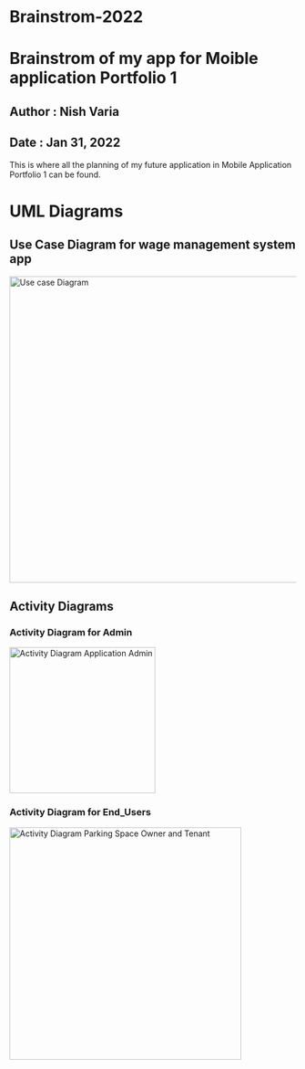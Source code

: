 # Brainstrom-2022
# Brainstrom of my app for Moible application Portfolio 1
## Author : Nish Varia
## Date   : Jan 31, 2022

This is where all the planning of my future application in Mobile Application Portfolio 1 can be found.

# UML Diagrams

## Use Case Diagram for wage management system app
<img width="537" alt="Use case Diagram" src="https://user-images.githubusercontent.com/64070976/151912895-aff4baf7-2914-436f-a664-ac6d4f9907f0.PNG">


## Activity Diagrams

### Activity Diagram for Admin
<img width="256" alt="Activity Diagram Application Admin" src="https://user-images.githubusercontent.com/64070976/151912872-60b3d2a5-b170-43e9-aa05-a9c444181e7f.PNG">

### Activity Diagram for End_Users
<img width="407" alt="Activity Diagram Parking Space Owner and Tenant" src="https://user-images.githubusercontent.com/64070976/151912921-70672fc3-11ba-4130-a148-2c9e7e7cfc0e.PNG">

